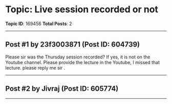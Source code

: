 # Topic: Live session recorded or not
**Topic ID**: 169456
**Total Posts**: 2

---

## Post #1 by 23f3003871 (Post ID: 604739)
Please sir was the Thursday session recorded? If yes, it is not on the Youtube channel. Please provide the lecture in the Youtube, I missed that lecture.
 please reply me sir .

---

## Post #2 by Jivraj (Post ID: 605774)


---
